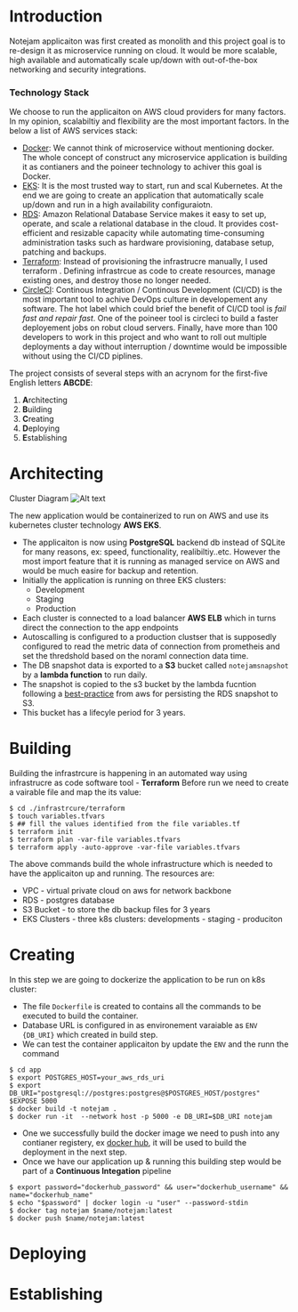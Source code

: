 # Introduction #
Notejam applicaiton was first created as monolith and this project goal is to re-design it as microservice running on cloud. It would be more scalable, high available and automatically scale up/down with out-of-the-box networking and security integrations.
### Technology Stack ###
We choose to run the applicaiton on AWS cloud providers for many factors. In my opinion, scalabiltiy and flexibility are the most important factors. In the below a list of AWS services stack:
* [Docker](https://www.docker.com/): We cannot think of microservice without mentioning docker. The whole concept of construct any microservice application is building it as contianers and the poineer technology to achiver this goal is Docker.
* [EKS](https://aws.amazon.com/eks/): It is the most trusted way to start, run and scal Kubernetes. At the end we are going to create an application that automatically scale up/down and run in a high availability configuraiotn.
* [RDS](https://aws.amazon.com/rds/?p=pm&c=db&z=3): Amazon Relational Database Service makes it easy to set up, operate, and scale a relational database in the cloud. It provides cost-efficient and resizable capacity while automating time-consuming administration tasks such as hardware provisioning, database setup, patching and backups.
* [Terraform](https://www.terraform.io/): Instead of provisioning the infrastrucre manually, I used terraform . Defining infrastrcue as code to create resources, manage existing ones, and destroy those no longer needed.
* [CircleCI](https://circleci.com): Continous Integration / Continous Development (CI/CD) is the most important tool to achive DevOps culture in developement any software. The hot label which could brief the benefit of CI/CD tool is *fail fast and repair fast*. One of the poineer tool is circleci to build a faster deployement jobs on robut cloud servers. Finally, have more than 100 developers to work in this project and who want to roll out multiple deployments a day without interruption / downtime would be impossible without using the CI/CD piplines.

The project consists of several steps with an acrynom for the first-five English letters **ABCDE**:
1. **A**rchitecting
2. **B**uilding
3. **C**reating
4. **D**eploying
5. **E**stablishing
# Architecting #
Cluster Diagram
![Alt text](./cluser.jpeg?raw=true "Title")

<!-- Backup Diagram
![Alt text](./backup.jpeg?raw=true "Title") -->
The new application would be containerized to run on AWS and use its kubernetes cluster technology **AWS EKS**.
* The applicaiton is now using **PostgreSQL** backend db instead of SQLite for many reasons, ex: speed, functionality, realibiltiy..etc. However the most import feature that it is running as managed service on AWS and would be much easire for backup and retention.
* Initially the application is running on three EKS clusters:
    - Development
    - Staging
    - Production
* Each cluster is connected to a load balancer **AWS ELB** which in turns direct the connection to the app endpoints
* Autoscalling is configured to a production clustser that is supposedly configured to read the metric data of connection from prometheis and set the thredshold based on the noraml connection data time.
* The DB snapshot data is exported to a **S3** bucket called `notejamsnapshot` by a **lambda function** to run  daily.
* The snapshot is copied to the s3 bucket by the lambda fucntion following a [best-practice](https://docs.aws.amazon.com/AmazonRDS/latest/UserGuide/USER_ExportSnapshot.html) from aws for persisting the RDS snapshot to S3.
* This bucket has a lifecyle period for 3 years.
# Building #
Building the infrastrcure is happening in an automated way using infrastrucre as code software tool - **Terraform**
Before run we need to create a vairable file and map the its value:
``` 
$ cd ./infrastrcure/terraform
$ touch variables.tfvars
$ ## fill the values identified from the file variables.tf
$ terraform init
$ terraform plan -var-file variables.tfvars
$ terraform apply -auto-approve -var-file variables.tfvars
```
The above commands build the whole infrastructure which is needed to have the applicaiton up and running. The resources are:
* VPC - virtual private cloud on aws for network backbone
* RDS - postgres database
* S3 Bucket - to store the db backup files for 3 years 
* EKS Clusters - three k8s clusters: developments - staging - produciton
# Creating #
In this step we are going to dockerize the application to be run on k8s cluster:
* The file `Dockerfile` is created to contains all the commands to be executed to build the container.
* Database URL is configured in as environement varaiable as `ENV {DB_URI}` which created in build step.
* We can test the container applicaiton by update the `ENV` and the runn the command
```
$ cd app
$ export POSTGRES_HOST=your_aws_rds_uri
$ export DB_URI="postgresql://postgres:postgres@$POSTGRES_HOST/postgres"
$EXPOSE 5000
$ docker build -t notejam . 
$ docker run -it  --network host -p 5000 -e DB_URI=$DB_URI notejam
```
* One we successfully build the docker image we need to push into any contianer registery, ex [docker hub](https://hub.docker.com), it will be used to build the deployment in the next step. 
* Once we have our application up & running this building step would be part of a **Continuous Integation** pipeline
```
$ export password="dockerhub_password" && user="dockerhub_username" && name="dockerhub_name"
$ echo "$password" | docker login -u "user" --password-stdin
$ docker tag notejam $name/notejam:latest
$ docker push $name/notejam:latest
```
# Deploying #


# Establishing #




